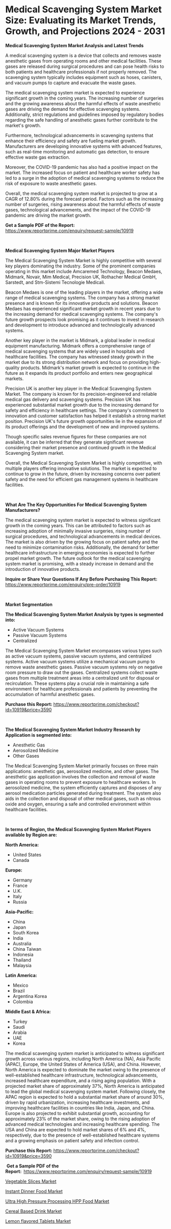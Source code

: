 <p><h1>Medical Scavenging System Market Size: Evaluating its Market Trends, Growth, and Projections 2024 - 2031</h1></p><p><strong>Medical Scavenging System Market Analysis and Latest Trends</strong></p>
<p><p>A medical scavenging system is a device that collects and removes waste anesthetic gases from operating rooms and other medical facilities. These gases are released during surgical procedures and can pose health risks to both patients and healthcare professionals if not properly removed. The scavenging system typically includes equipment such as hoses, canisters, and vacuum pumps to capture and evacuate the waste gases.</p><p>The medical scavenging system market is expected to experience significant growth in the coming years. The increasing number of surgeries and the growing awareness about the harmful effects of waste anesthetic gases are driving the demand for effective scavenging systems. Additionally, strict regulations and guidelines imposed by regulatory bodies regarding the safe handling of anesthetic gases further contribute to the market's growth.</p><p>Furthermore, technological advancements in scavenging systems that enhance their efficiency and safety are fueling market growth. Manufacturers are developing innovative systems with advanced features, such as real-time monitoring and automatic gas detection, to ensure effective waste gas extraction.</p><p>Moreover, the COVID-19 pandemic has also had a positive impact on the market. The increased focus on patient and healthcare worker safety has led to a surge in the adoption of medical scavenging systems to reduce the risk of exposure to waste anesthetic gases.</p><p>Overall, the medical scavenging system market is projected to grow at a CAGR of 12.80% during the forecast period. Factors such as the increasing number of surgeries, rising awareness about the harmful effects of waste gases, technological advancements, and the impact of the COVID-19 pandemic are driving the market growth.</p></p>
<p><strong>Get a Sample PDF of the Report:&nbsp;</strong> <a href="https://www.reportprime.com/enquiry/request-sample/10919">https://www.reportprime.com/enquiry/request-sample/10919</a></p>
<p>&nbsp;</p>
<p><strong>Medical Scavenging System Major Market Players</strong></p>
<p><p>The Medical Scavenging System Market is highly competitive with several key players dominating the industry. Some of the prominent companies operating in this market include Amcaremed Technology, Beacon Medaes, Midmark, Novair, Mim Medical, Precision UK, Rothacher Medical GmbH, Sarstedt, and Stm-Sistemi Tecnologie Medicali.</p><p>Beacon Medaes is one of the leading players in the market, offering a wide range of medical scavenging systems. The company has a strong market presence and is known for its innovative products and solutions. Beacon Medaes has experienced significant market growth in recent years due to the increasing demand for medical scavenging systems. The company's future growth prospects look promising as it continues to invest in research and development to introduce advanced and technologically advanced systems.</p><p>Another key player in the market is Midmark, a global leader in medical equipment manufacturing. Midmark offers a comprehensive range of medical scavenging systems that are widely used in hospitals and healthcare facilities. The company has witnessed steady growth in the market due to its strong distribution network and focus on providing high-quality products. Midmark's market growth is expected to continue in the future as it expands its product portfolio and enters new geographical markets.</p><p>Precision UK is another key player in the Medical Scavenging System Market. The company is known for its precision-engineered and reliable medical gas delivery and scavenging systems. Precision UK has experienced substantial market growth due to the increasing demand for safety and efficiency in healthcare settings. The company's commitment to innovation and customer satisfaction has helped it establish a strong market position. Precision UK's future growth opportunities lie in the expansion of its product offerings and the development of new and improved systems.</p><p>Though specific sales revenue figures for these companies are not available, it can be inferred that they generate significant revenue considering their market presence and continued growth in the Medical Scavenging System market.</p><p>Overall, the Medical Scavenging System Market is highly competitive, with multiple players offering innovative solutions. The market is expected to continue to grow in the future, driven by increasing concerns over patient safety and the need for efficient gas management systems in healthcare facilities.</p></p>
<p>&nbsp;</p>
<p><strong>What Are The Key Opportunities For Medical Scavenging System Manufacturers?</strong></p>
<p><p>The medical scavenging system market is expected to witness significant growth in the coming years. This can be attributed to factors such as increasing adoption of minimally invasive surgeries, rising number of surgical procedures, and technological advancements in medical devices. The market is also driven by the growing focus on patient safety and the need to minimize contamination risks. Additionally, the demand for better healthcare infrastructure in emerging economies is expected to further propel market growth. The future outlook for the medical scavenging system market is promising, with a steady increase in demand and the introduction of innovative products.</p></p>
<p><strong>Inquire or Share Your Questions If Any Before Purchasing This Report:</strong> <a href="https://www.reportprime.com/enquiry/pre-order/10919">https://www.reportprime.com/enquiry/pre-order/10919</a></p>
<p>&nbsp;</p>
<p><strong>Market Segmentation</strong></p>
<p><strong>The Medical Scavenging System Market Analysis by types is segmented into:</strong></p>
<p><ul><li>Active Vacuum Systems</li><li>Passive Vacuum Systems</li><li>Centralized</li></ul></p>
<p><p>The Medical Scavenging System Market encompasses various types such as active vacuum systems, passive vacuum systems, and centralized systems. Active vacuum systems utilize a mechanical vacuum pump to remove waste anesthetic gases. Passive vacuum systems rely on negative room pressure to draw out the gases. Centralized systems collect waste gases from multiple treatment areas into a centralized unit for disposal or recirculation. These systems play a crucial role in maintaining a safe environment for healthcare professionals and patients by preventing the accumulation of harmful anesthetic gases.</p></p>
<p><strong>Purchase this Report:&nbsp;</strong><a href="https://www.reportprime.com/checkout?id=10919&price=3590">https://www.reportprime.com/checkout?id=10919&price=3590</a></p>
<p>&nbsp;</p>
<p><strong>The Medical Scavenging System Market Industry Research by Application is segmented into:</strong></p>
<p><ul><li>Anesthetic Gas</li><li>Aerosolized Medicine</li><li>Other Gases</li></ul></p>
<p><p>The Medical Scavenging System Market primarily focuses on three main applications: anesthetic gas, aerosolized medicine, and other gases. The anesthetic gas application involves the collection and removal of waste gases in operating rooms to prevent exposure to healthcare workers. In aerosolized medicine, the system efficiently captures and disposes of any aerosol medication particles generated during treatment. The system also aids in the collection and disposal of other medical gases, such as nitrous oxide and oxygen, ensuring a safe and controlled environment within healthcare facilities.</p></p>
<p>&nbsp;</p>
<p><strong>In terms of Region, the Medical Scavenging System Market Players available by Region are:</strong></p>
<p>
    <p> <strong> North America: </strong>
        <ul>
            <li>United States</li>
            <li>Canada</li>
        </ul>
        </p> 
    <p> <strong> Europe: </strong>
        <ul>
            <li>Germany</li>
            <li>France</li>
            <li>U.K.</li>
            <li>Italy</li>
            <li>Russia</li>
        </ul>
        </p> 
    <p> <strong> Asia-Pacific: </strong>
        <ul>
            <li>China</li>
            <li>Japan</li>
            <li>South Korea</li>
            <li>India</li>
            <li>Australia</li>
            <li>China Taiwan</li>
            <li>Indonesia</li>
            <li>Thailand</li>
            <li>Malaysia</li>
        </ul>
        </p> 
    <p> <strong> Latin America: </strong>
        <ul>
            <li>Mexico</li>
            <li>Brazil</li>
            <li>Argentina Korea</li>
            <li>Colombia</li>
        </ul>
        </p> 
    <p> <strong> Middle East & Africa: </strong>
        <ul>
            <li>Turkey</li>
            <li>Saudi</li>
            <li>Arabia</li>
            <li>UAE</li>
            <li>Korea</li>
        </ul>
    </p>
    </p>
<p><p>The medical scavenging system market is anticipated to witness significant growth across various regions, including North America (NA), Asia Pacific (APAC), Europe, the United States of America (USA), and China. However, North America is expected to dominate the market owing to the presence of well-established healthcare infrastructure, technological advancements, increased healthcare expenditure, and a rising aging population. With a projected market share of approximately 37%, North America is anticipated to lead the global medical scavenging system market. Following closely, the APAC region is expected to hold a substantial market share of around 30%, driven by rapid urbanization, increasing healthcare investments, and improving healthcare facilities in countries like India, Japan, and China. Europe is also projected to exhibit substantial growth, accounting for approximately 23% of the market share, owing to the rising adoption of advanced medical technologies and increasing healthcare spending. The USA and China are expected to hold market shares of 6% and 4%, respectively, due to the presence of well-established healthcare systems and a growing emphasis on patient safety and infection control.</p></p>
<p><strong>Purchase this Report: </strong><a href="https://www.reportprime.com/checkout?id=10919&price=3590">https://www.reportprime.com/checkout?id=10919&price=3590</a></p>
<p>&nbsp;<strong>Get a Sample PDF of the Report:&nbsp;&nbsp;</strong><a href="https://www.reportprime.com/enquiry/request-sample/10919">https://www.reportprime.com/enquiry/request-sample/10919</a></p>
<p><strong></strong></p>
<p><p><a href="https://medium.com/@rosejohnson762014/vegetable-slices-market-analysis-its-cagr-market-segmentation-and-global-industry-overview-874bb3b8516b">Vegetable Slices Market</a></p><p><a href="https://medium.com/@rosejohnson762014/instant-dinner-food-market-size-and-market-trends-complete-industry-overview-2024-to-2031-916fd896b7b0">Instant Dinner Food Market</a></p><p><a href="https://medium.com/@rosejohnson762014/ultra-high-pressure-processing-hpp-food-market-furnishes-information-on-market-share-market-0b446f94a6fd">Ultra High Pressure Processing HPP Food Market</a></p><p><a href="https://medium.com/@rosejohnson762014/cereal-based-drink-market-size-cagr-trends-2024-2030-d7ceba5ad8de">Cereal Based Drink Market</a></p><p><a href="https://medium.com/@rosejohnson762014/lemon-flavored-tablets-market-size-cagr-trends-2024-2030-f07949efc7b1">Lemon flavored Tablets Market</a></p></p>